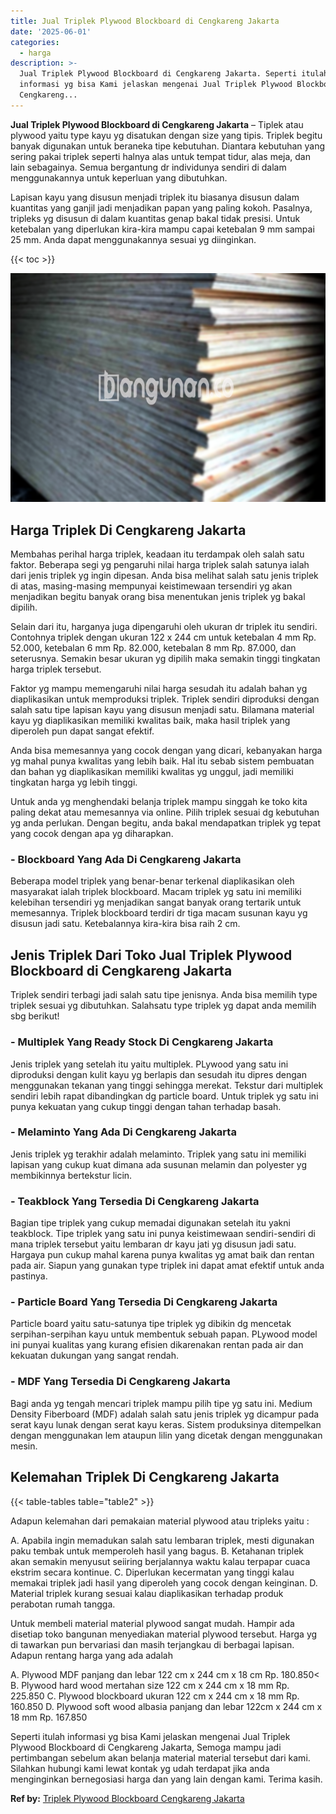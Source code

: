 ```yaml
---
title: Jual Triplek Plywood Blockboard di Cengkareng Jakarta
date: '2025-06-01'
categories:
  - harga
description: >-
  Jual Triplek Plywood Blockboard di Cengkareng Jakarta. Seperti itulah
  informasi yg bisa Kami jelaskan mengenai Jual Triplek Plywood Blockboard di
  Cengkareng...
---
```


**Jual Triplek Plywood Blockboard di Cengkareng Jakarta** – Tiplek atau plywood yaitu type kayu yg disatukan dengan size yang tipis. Triplek begitu banyak digunakan untuk beraneka tipe kebutuhan. Diantara kebutuhan yang sering pakai triplek seperti halnya alas untuk tempat tidur, alas meja, dan lain sebagainya. Semua bergantung dr individunya sendiri di dalam menggunakannya untuk keperluan yang dibutuhkan.

Lapisan kayu yang disusun menjadi triplek itu biasanya disusun dalam kuantitas yang ganjil jadi menjadikan papan yang paling kokoh. Pasalnya, tripleks yg disusun di dalam kuantitas genap bakal tidak presisi. Untuk ketebalan yang diperlukan kira-kira mampu capai ketebalan 9 mm sampai 25 mm. Anda dapat menggunakannya sesuai yg diinginkan.

{{< toc >}}

![Jual Triplek Plywood Blockboard di Cengkareng Jakarta](/images/jual-triplek-murah-32.png)

## Harga Triplek Di Cengkareng Jakarta

Membahas perihal harga triplek, keadaan itu terdampak oleh salah satu faktor. Beberapa segi yg pengaruhi nilai harga triplek salah satunya ialah dari jenis triplek yg ingin dipesan. Anda bisa melihat salah satu jenis triplek di atas, masing-masing mempunyai keistimewaan tersendiri yg akan menjadikan begitu banyak orang bisa menentukan jenis triplek yg bakal dipilih.

Selain dari itu, harganya juga dipengaruhi oleh ukuran dr triplek itu sendiri. Contohnya triplek dengan ukuran 122 x 244 cm untuk ketebalan 4 mm Rp. 52.000, ketebalan 6 mm Rp. 82.000, ketebalan 8 mm Rp. 87.000, dan seterusnya. Semakin besar ukuran yg dipilih maka semakin tinggi tingkatan harga triplek tersebut.

Faktor yg mampu memengaruhi nilai harga sesudah itu adalah bahan yg diaplikasikan untuk memproduksi triplek. Triplek sendiri diproduksi dengan salah satu tipe lapisan kayu yang disusun menjadi satu. Bilamana material kayu yg diaplikasikan memiliki kwalitas baik, maka hasil triplek yang diperoleh pun dapat sangat efektif.

Anda bisa memesannya yang cocok dengan yang dicari, kebanyakan harga yg mahal punya kwalitas yang lebih baik. Hal itu sebab sistem pembuatan dan bahan yg diaplikasikan memiliki kwalitas yg unggul, jadi memiliki tingkatan harga yg lebih tinggi.

Untuk anda yg menghendaki belanja triplek mampu singgah ke toko kita paling dekat atau memesannya via online. Pilih triplek sesuai dg kebutuhan yg anda perlukan. Dengan begitu, anda bakal mendapatkan triplek yg tepat yang cocok dengan apa yg diharapkan.

### \- Blockboard Yang Ada Di Cengkareng Jakarta

Beberapa model triplek yang benar-benar terkenal diaplikasikan oleh masyarakat ialah triplek blockboard. Macam triplek yg satu ini memiliki kelebihan tersendiri yg menjadikan sangat banyak orang tertarik untuk memesannya. Triplek blockboard terdiri dr tiga macam susunan kayu yg disusun jadi satu. Ketebalannya kira-kira bisa raih 2 cm.

## Jenis Triplek Dari Toko Jual Triplek Plywood Blockboard di Cengkareng Jakarta

Triplek sendiri terbagi jadi salah satu tipe jenisnya. Anda bisa memilih type triplek sesuai yg dibutuhkan. Salahsatu type triplek yg dapat anda memilih sbg berikut!

### \- Multiplek Yang Ready Stock Di Cengkareng Jakarta

Jenis triplek yang setelah itu yaitu multiplek. PLywood yang satu ini diproduksi dengan kulit kayu yg berlapis dan sesudah itu dipres dengan menggunakan tekanan yang tinggi sehingga merekat. Tekstur dari multiplek sendiri lebih rapat dibandingkan dg particle board. Untuk triplek yg satu ini punya kekuatan yang cukup tinggi dengan tahan terhadap basah.

### \- Melaminto Yang Ada Di Cengkareng Jakarta

Jenis triplek yg terakhir adalah melaminto. Triplek yang satu ini memiliki lapisan yang cukup kuat dimana ada susunan melamin dan polyester yg membikinnya bertekstur licin.

### \- Teakblock Yang Tersedia Di Cengkareng Jakarta

Bagian tipe triplek yang cukup memadai digunakan setelah itu yakni teakblock. Tipe triplek yang satu ini punya keistimewaan sendiri-sendiri di mana triplek tersebut yaitu lembaran dr kayu jati yg disusun jadi satu. Hargaya pun cukup mahal karena punya kwalitas yg amat baik dan rentan pada air. Siapun yang gunakan type triplek ini dapat amat efektif untuk anda pastinya.

### \- Particle Board Yang Tersedia Di Cengkareng Jakarta

Particle board yaitu satu-satunya tipe triplek yg dibikin dg mencetak serpihan-serpihan kayu untuk membentuk sebuah papan. PLywood model ini punyai kualitas yang kurang efisien dikarenakan rentan pada air dan kekuatan dukungan yang sangat rendah.

### \- MDF Yang Tersedia Di Cengkareng Jakarta

Bagi anda yg tengah mencari triplek mampu pilih tipe yg satu ini. Medium Density Fiberboard (MDF) adalah salah satu jenis triplek yg dicampur pada serat kayu lunak dengan serat kayu keras. Sistem produksinya ditempelkan dengan menggunakan lem ataupun lilin yang dicetak dengan menggunakan mesin.

## Kelemahan Triplek Di Cengkareng Jakarta

{{< table-tables table="table2" >}}

Adapun kelemahan dari pemakaian material plywood atau tripleks yaitu :

A. Apabila ingin memadukan salah satu lembaran triplek, mesti digunakan paku tembak untuk memperoleh hasil yang bagus. B. Ketahanan triplek akan semakin menyusut seiiring berjalannya waktu kalau terpapar cuaca ekstrim secara kontinue. C. Diperlukan kecermatan yang tinggi kalau memakai triplek jadi hasil yang diperoleh yang cocok dengan keinginan. D. Material triplek kurang sesuai kalau diaplikasikan terhadap produk perabotan rumah tangga.

Untuk membeli material material plywood sangat mudah. Hampir ada disetiap toko bangunan menyediakan material plywood tersebut. Harga yg di tawarkan pun bervariasi dan masih terjangkau di berbagai lapisan. Adapun rentang harga yang ada adalah

A. Plywood MDF panjang dan lebar 122 cm x 244 cm x 18 cm Rp. 180.850< B. Plywood hard wood mertahan size 122 cm x 244 cm x 18 mm Rp. 225.850 C. Plywood blockboard ukuran 122 cm x 244 cm x 18 mm Rp. 160.850 D. Plywood soft wood albasia panjang dan lebar 122cm x 244 cm x 18 mm Rp. 167.850

Seperti itulah informasi yg bisa Kami jelaskan mengenai Jual Triplek Plywood Blockboard di Cengkareng Jakarta, Semoga mampu jadi pertimbangan sebelum akan belanja material material tersebut dari kami. Silahkan hubungi kami lewat kontak yg udah terdapat jika anda menginginkan bernegosiasi harga dan yang lain dengan kami. Terima kasih.

**Ref by:** [Triplek Plywood Blockboard Cengkareng Jakarta](https://id.wikipedia.org/wiki/Triplek)
